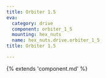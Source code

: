 ```yaml
---
title: Orbiter 1.5
eva:
  category: drive
  component: orbiter_1_5
  mounting: hex_nuts
  name: hex_nuts.drive.orbiter_1_5
title: Orbiter 1.5

---
```


{% extends 'component.md' %}